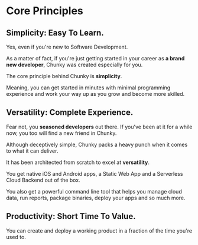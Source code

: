 # Core Principles

## Simplicity: Easy To Learn.

Yes, even if you're new to Software Development.

As a matter of fact, if you're just getting started in your career as **a brand new developer**, Chunky was created especially for you.

The core principle behind Chunky is **simplicity**.

Meaning, you can get started in minutes with minimal programming experience and work your way up as you grow and become more skilled.

## Versatility: Complete Experience.

Fear not, you **seasoned developers** out there. If you've been at it for a while now, you too will find a new friend in Chunky.

Although deceptively simple, Chunky packs a heavy punch when it comes to what it can deliver.

It has been architected from scratch to excel at **versatility**.

You get native iOS and Android apps, a Static Web App and a Serverless Cloud Backend out of the box.

You also get a powerful command line tool that helps you manage cloud data, run reports, package binaries, deploy your apps and so much more.

## Productivity: Short Time To Value.

You can create and deploy a working product in a fraction of the time you're used to.
